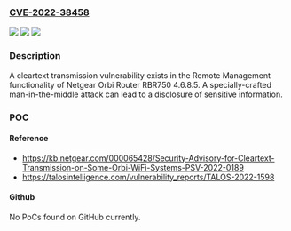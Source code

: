 ### [CVE-2022-38458](https://cve.mitre.org/cgi-bin/cvename.cgi?name=CVE-2022-38458)
![](https://img.shields.io/static/v1?label=Product&message=Orbi%20Router%20RBR750&color=blue)
![](https://img.shields.io/static/v1?label=Version&message=4.6.8.5%20&color=brightgreen)
![](https://img.shields.io/static/v1?label=Vulnerability&message=CWE-311%3A%20Missing%20Encryption%20of%20Sensitive%20Data&color=brightgreen)

### Description

A cleartext transmission vulnerability exists in the Remote Management functionality of Netgear Orbi Router RBR750 4.6.8.5. A specially-crafted man-in-the-middle attack can lead to a disclosure of sensitive information.

### POC

#### Reference
- https://kb.netgear.com/000065428/Security-Advisory-for-Cleartext-Transmission-on-Some-Orbi-WiFi-Systems-PSV-2022-0189
- https://talosintelligence.com/vulnerability_reports/TALOS-2022-1598

#### Github
No PoCs found on GitHub currently.

